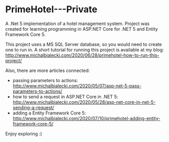 # PrimeHotel---Private
A .Net 5 implementation of a hotel management system. Project was created for learning programming in ASP.NET Core for .NET 5 and Entity Framework Core 5.

This project uses a MS SQL Server database, so you would need to create one to run in.
A short tutorial for running this project is available at my blog: http://www.michalbialecki.com/2020/06/28/primehotel-how-to-run-this-project/

Also, there are more articles connected:
- passing parameters to actions: http://www.michalbialecki.com/2020/05/07/asp-net-5-pass-parameters-to-actions/
- how to send a request in ASP.NET Core in .NET 5: http://www.michalbialecki.com/2020/05/28/asp-net-core-in-net-5-sending-a-request/
- adding a Entity Framework Core 5: http://www.michalbialecki.com/2020/07/10/primehotel-adding-entity-framework-core-5/

Enjoy exploring :)
